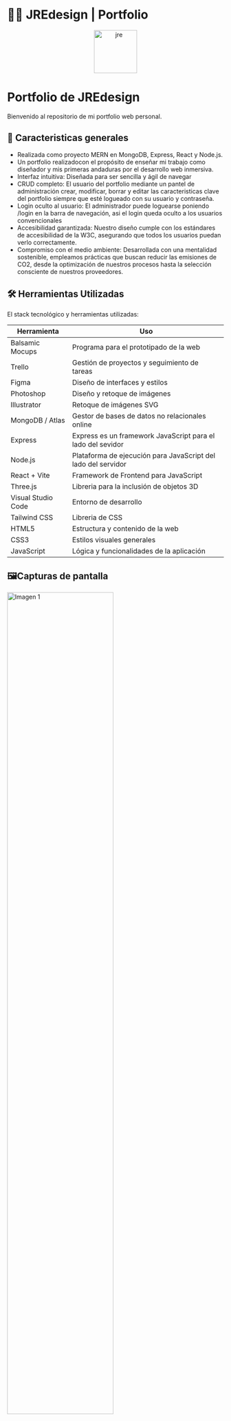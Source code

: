 # 🙋‍♂️ JREdesign | Portfolio

<p align="center">
  <img src="https://imgur.com/HtoxRPU.jpg" width="100px" alt="jre"/>
</p>



# Portfolio de JREdesign

Bienvenido al repositorio de mi portfolio web personal.

## 🧭 Caracteristicas generales

- Realizada como proyecto MERN en MongoDB, Express, React y Node.js.
- Un portfolio realizadocon el propósito de enseñar mi trabajo como diseñador y mis primeras andaduras por el desarrollo web inmersiva.
- Interfaz intuitiva: Diseñada para ser sencilla y ágil de navegar
- CRUD completo: El usuario del portfolio mediante un pantel de administración crear, modificar, borrar y editar las caracteristicas clave del portfolio siempre que esté logueado con su usuario y contraseña.
- Login oculto al usuario: El administrador puede loguearse poniendo /login en la barra de navegación, asi el login queda oculto a los usuarios convencionales
- Accesibilidad garantizada: Nuestro diseño cumple con los estándares de accesibilidad de la W3C, asegurando que todos los usuarios puedan verlo correctamente. 
- Compromiso con el medio ambiente: Desarrollada con una mentalidad sostenible, empleamos prácticas que buscan reducir las emisiones de CO2, desde la optimización de nuestros procesos hasta la selección consciente de nuestros proveedores.

## 🛠️ Herramientas Utilizadas

El stack tecnológico y herramientas utilizadas:

| Herramienta       | Uso                                       |
|-------------------|-------------------------------------------|
| Balsamic Mocups   | Programa para el prototipado de la web |
| Trello            | Gestión de proyectos y seguimiento de tareas |
| Figma             | Diseño de interfaces y estilos             |
| Photoshop         | Diseño y retoque de imágenes               |
| Illustrator       | Retoque de imágenes SVG                    |
| MongoDB / Atlas   | Gestor de bases de datos no relacionales online |
| Express | Express es un framework JavaScript para el lado del sevidor |
| Node.js           | Plataforma de ejecución para JavaScript del lado del servidor |
| React + Vite      | Framework de Frontend para JavaScript |
| Three.js | Libreria para la inclusión de objetos 3D |
| Visual Studio Code| Entorno de desarrollo
| Tailwind CSS | Libreria de CSS |
| HTML5             | Estructura y contenido de la web           |
| CSS3              | Estilos visuales generales                 |
| JavaScript        | Lógica y funcionalidades de la aplicación  |

## 🖼️Capturas de pantalla



<img src="" style="width: 70%;" alt="Imagen 1">
<img src="" style="width: 70%;" alt="Imagen 2">
<img src="" style="width: 70%;" alt="Imagen 3">


Proyecto: https://github.com/JREdesign/JRE-Portfolio


![Static Badge](https://img.shields.io/badge/Version_SuperQuizTV-1.0-green) ![Static Badge](https://img.shields.io/badge/Version%20API-3.0-blue)



[![GitHub Streak](https://streak-stats.demolab.com?user=JREdesign&theme=material&locale=es&date_format=j%20M%5B%20Y%5D)](https://git.io/streak-stats)
